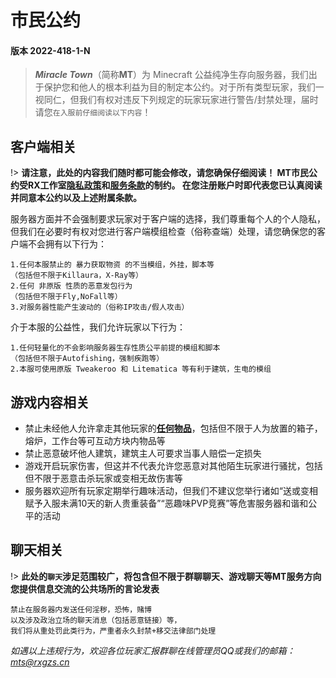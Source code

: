 # **市民公约**
#### 版本 2022-418-1-N
> ***Miracle Town***（简称**MT**）为 Minecraft 公益纯净生存向服务器，我们出于保护您和他人的根本利益为目的制定本公约。对于所有类型玩家，我们一视同仁，但我们有权对违反下列规定的玩家玩家进行警告/封禁处理，届时请您`在入服前仔细阅读以下内容`！
## 客户端相关
!> **请注意，此处的内容我们随时都可能会修改，请您确保仔细阅读！
MT市民公约受RX工作室[隐私政策](https://www.rxgzs.cn/privacy/)和[服务条款](https://www.rxgzs.cn/clause/)的制约。
在您注册账户时即代表您已认真阅读并同意本公约以及上述附属条款。**

服务器方面并不会强制要求玩家对于客户端的选择，我们尊重每个人的个人隐私，但我们在必要时有权对您进行客户端模组检查（俗称查端）处理，请您确保您的客户端不会拥有以下行为：

    1.任何本服禁止的 暴力获取物资 的不当模组，外挂，脚本等
    （包括但不限于Killaura，X-Ray等）
    2.任何 非原版 性质的恶意发包行为
    （包括但不限于Fly,NoFall等）
    3.对服务器性能产生波动的（俗称IP攻击/假人攻击）
介于本服的公益性，我们允许玩家以下行为：

    1.任何轻量化的不会影响服务器生存性质公平前提的模组和脚本
    （包括但不限于Autofishing，强制疾跑等）
    2.本服可使用原版 Tweakeroo 和 Litematica 等有利于建筑，生电的模组

## 游戏内容相关
- 禁止未经他人允许拿走其他玩家的<u>**任何物品**</u>，包括但不限于人为放置的箱子，熔炉，工作台等可互动方块内物品等
- 禁止恶意破坏他人建筑，建筑主人可要求当事人赔偿一定损失
- 游戏开启玩家伤害，但这并不代表允许您恶意对其他陌生玩家进行骚扰，包括但不限于恶意击杀玩家或变相无故伤害等
- 服务器欢迎所有玩家定期举行趣味活动，但我们不建议您举行诸如“送或变相赋予入服未满10天的新人贵重装备”“恶趣味PVP竞赛”等危害服务器和谐和公平的活动

## 聊天相关
!> **此处的`聊天`涉足范围较广，将包含但不限于群聊聊天、游戏聊天等MT服务方向您提供信息交流的公共场所的言论发表**

    禁止在服务器内发送任何淫秽，恐怖，赌博
    以及涉及政治立场的聊天消息（包括恶意链接）等，
    我们将从重处罚此类行为，严重者永久封禁+移交法律部门处理


*如遇以上违规行为，欢迎各位玩家汇报群聊在线管理员QQ或我们的邮箱：mts@rxgzs.cn*


    
    

